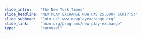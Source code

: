 ```yaml
---
slide_intro:    "The New York Times"
slide_headline: "NEW PLAY EXCHANGE NOW HAS 25,000+ SCRIPTS!"
slide_subhead:  "Join us! www.newplayexchange.org"
slide_link:     "nnpn.org/programs/new-play-exchange"
type:           "carousel"
---
```

